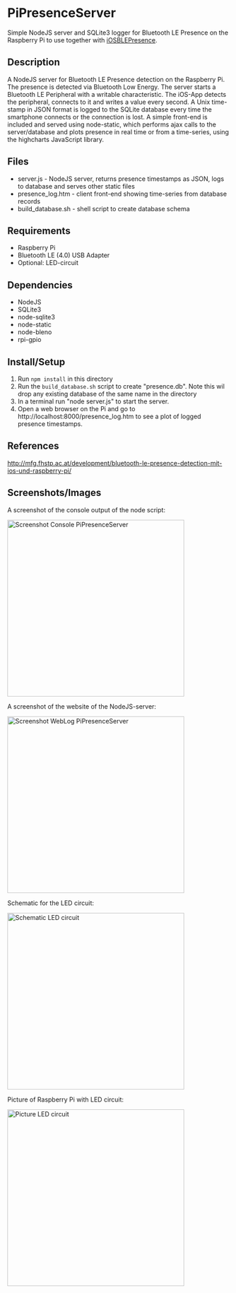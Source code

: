 PiPresenceServer
================

Simple NodeJS server and SQLite3 logger for Bluetooth LE Presence on the Raspberry Pi to use together with [iOSBLEPresence](https://github.com/aevoid/iOSBLEPresence).

Description
-----------
A NodeJS server for Bluetooth LE Presence detection on the Raspberry Pi. The presence is detected via Bluetooth Low Energy. The server starts a Bluetooth LE Peripheral with a writable characteristic. The iOS-App detects the peripheral, connects to it and writes a value every second. A Unix time-stamp in JSON format is logged to the SQLite database every time the smartphone connects or the connection is lost. A simple front-end is included and served using node-static, which performs ajax calls to the server/database and plots presence in real time or from a time-series, using the highcharts JavaScript library.

Files
-----
* server.js - NodeJS server, returns presence timestamps as JSON, logs to database and serves other static files
* presence_log.htm - client front-end showing time-series from database records
* build_database.sh - shell script to create database schema

Requirements
------------
* Raspberry Pi
* Bluetooth LE (4.0) USB Adapter
* Optional: LED-circuit

Dependencies
------------
* NodeJS
* SQLite3
* node-sqlite3
* node-static
* node-bleno
* rpi-gpio

Install/Setup
-------------
1. Run `npm install` in this directory
2. Run the `build_database.sh` script to create "presence.db". Note this wil drop any existing database of the same name in the directory
3. In a terminal run "node server.js" to start the server.
4. Open a web browser on the Pi and go to http://localhost:8000/presence_log.htm to see a plot of logged presence timestamps. 

References
----------
http://mfg.fhstp.ac.at/development/bluetooth-le-presence-detection-mit-ios-und-raspberry-pi/

Screenshots/Images
------------------
A screenshot of the console output of the node script:
<p><a href="http://mfg.fhstp.ac.at/cms/wp-content/uploads/2014/02/console_PiPresenceServer.png"><img src="http://mfg.fhstp.ac.at/cms/wp-content/uploads/2014/02/console_PiPresenceServer.png" alt="Screenshot Console PiPresenceServer" width="400"></a></p>
A screenshot of the website of the NodeJS-server:
<p><a href="http://mfg.fhstp.ac.at/cms/wp-content/uploads/2014/02/log_PiPresenceServer.png"><img src="http://mfg.fhstp.ac.at/cms/wp-content/uploads/2014/02/log_PiPresenceServer.png" alt="Screenshot WebLog PiPresenceServer" width="400"></a></p>
Schematic for the LED circuit:
<p><a href="http://mfg.fhstp.ac.at/cms/wp-content/uploads/2014/02/schematic.png"><img src="http://mfg.fhstp.ac.at/cms/wp-content/uploads/2014/02/schematic.png" alt="Schematic LED circuit" width="400"></a></p>
Picture of Raspberry Pi with LED circuit:
<p><a href="http://mfg.fhstp.ac.at/cms/wp-content/uploads/2014/02/Foto-26.02.14-08-48-10.jpg"><img src="http://mfg.fhstp.ac.at/cms/wp-content/uploads/2014/02/Foto-26.02.14-08-48-10.jpg" alt="Picture LED circuit" width="400"></a></p>
